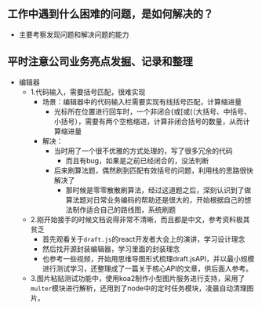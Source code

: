## 工作中遇到什么困难的问题，是如何解决的？
- 主要考察发现问题和解决问题的能力

## 平时注意公司业务亮点发掘、记录和整理
- 编辑器
  - 1.代码输入，需要括号匹配，很难实现
    - 场景：编辑器中的代码输入栏需要实现有线括号匹配，计算缩进量
      - 光标所在位置进行回车时，一个非闭合{或[或(（大括号、中括号、小括号），需要有两个空格缩进，计算非闭合括号的数量，从而计算缩进量
    - 解决：
      - 当时用了一个很不优雅的方式处理的，写了很多冗余的代码
        - 而且有bug，如果是之前已经闭合的，没法判断
      - 后来刷算法题，偶然刷到匹配有效括号的问题，利用栈的思路很快解决了
        - 那时候是零零散散刷算法，经过这道题之后，深刻认识到了做算法题对日常业务编码的帮助还是很大的，开始根据自己的想法制作适合自己的路线图，系统刷题
  - 2.刚开始接手的时候文档说得非常不清晰，而且都是中文，参考资料极其贫乏
    - 首先观看关于`draft.js`的react开发者大会上的演讲，学习设计理念
    - 然后找开源封装编辑器，学习里面的封装理念
    - 也参考一些视频，开始用思维导图形式梳理draft.jsAPI，并以最小规模进行测试学习，还整理成了一篇关于核心API的文章，供后面人参考。
  - 3.图片粘贴测试功能中，使用koa2制作小型图片服务进行支持，采用了`multer`模块进行解析，还用到了node中的定时任务模块，凌晨自动清理图片。